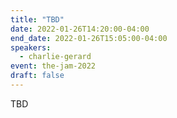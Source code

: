 ```yaml
---
title: "TBD"
date: 2022-01-26T14:20:00-04:00
end_date: 2022-01-26T15:05:00-04:00
speakers:
  - charlie-gerard
event: the-jam-2022
draft: false
---
```


TBD
